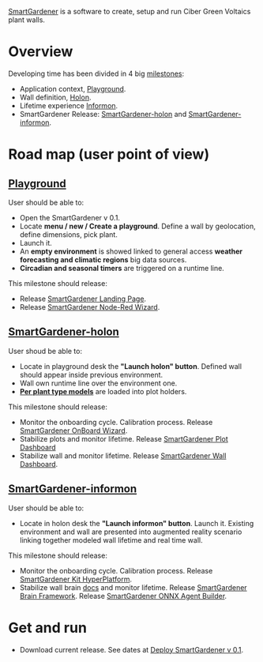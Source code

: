 [SmartGardener](https://github.com/jsanchezamai/smartgardener/wiki) is a software to create, setup and run Ciber Green Voltaics plant walls. 

Overview
============
Developing time has been divided in 4 big [milestones](https://github.com/jsanchezamai/smartgardener/milestones):

- Application context, [Playground](https://github.com/jsanchezamai/smartgardener/wiki/Playground).
- Wall definition, [Holon](https://github.com/jsanchezamai/smartgardener/wiki/Holon).
- Lifetime experience [Informon](https://github.com/jsanchezamai/smartgardener/wiki/Informon).
- SmartGardener Release: [SmartGardener-holon](https://github.com/jsanchezamai/smartgardener/wiki/holon-SmartGardener) and [SmartGardener-informon](https://github.com/jsanchezamai/smartgardener/wiki/informon-SmartGardener).

Road map (user point of view)
============

[Playground](https://github.com/jsanchezamai/smartgardener/wiki/Playground)
-----------------------

User should be able to:

- Open the SmartGardener v 0.1.
- Locate **menu / new / Create a playground**. Define a wall by geolocation, define dimensions, pick plant. 
- Launch it. 
- An **empty environment** is showed linked to general access **weather forecasting and climatic regions** big data sources.
- **Circadian and seasonal timers** are triggered on a runtime line.

This milestone should release:

- Release [SmartGardener Landing Page](https://github.com/fablabbcn/smartcitizen-landing).
- Release [SmartGardener Node-Red Wizard](https://github.com/jsanchezamai/smartgardener/tree/playground/src/playground).

[SmartGardener-holon](https://github.com/jsanchezamai/smartgardener/wiki/holon-SmartGardener)
 ------------------------

User shoud be able to:

- Locate in playground desk the **"Launch holon" button**. Defined wall should appear inside previous environment.
- Wall own runtime line over the environment one. 
- [**Per plant type models**](https://github.com/fablabbcn/smartcitizen-iscape-models) are loaded into plot holders.

This milestone should release:

- Monitor the onboarding cycle. Calibration process. Release [SmartGardener OnBoard Wizard](https://github.com/fablabbcn/smartcitizen-onboarding-app-start).
- Stabilize plots and monitor lifetime. Release [SmartGardener Plot Dashboard](https://github.com/fablabbcn/smartcitizen-react-dashboard)
- Stabilize wall and monitor lifetime. Release [SmartGardener Wall Dashboard](https://github.com/fablabbcn/smartcitizen-now-dashboard).

[SmartGardener-informon](https://github.com/jsanchezamai/smartgardener/wiki/informon-SmartGardener)
-------------------

User should be able to:

- Locate in holon desk the **"Launch informon" button**. Launch it. Existing environment and wall are presented into augmented reality scenario linking together modeled wall lifetime and real time wall.

This milestone should release:
- Monitor the onboarding cycle. Calibration process. Release [SmartGardener Kit HyperPlatform](https://github.com/fablabbcn/smartcitizen-web).
- Stabilize wall brain [docs](https://github.com/fablabbcn/smartcitizen-iscape-docs/tree/master/docs/Sensor%20Analysis%20Framework) and monitor lifetime.  Release [SmartGardener Brain Framework](https://github.com/fablabbcn/smartcitizen-iscape-data). Release [SmartGardener ONNX Agent Builder](https://github.com/Microsoft/onnxjs).

Get and run
==============
- Download current release. See dates at [Deploy SmartGardener v 0.1](https://github.com/jsanchezamai/smartgardener/milestone/4).
